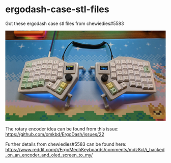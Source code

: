 # ergodash-case-stl-files
Got these ergodash case stl files from chewiedies#5583

![ergodash](https://github.com/dinesh0430/ergodash-case-stl-files/blob/main/ergodash-large-oled-example.png)

The rotary encoder idea can be found from this issue:
https://github.com/omkbd/ErgoDash/issues/22

Further details from chewiedies#5583 can be found here: https://www.reddit.com/r/ErgoMechKeyboards/comments/mdz8cl/i_hacked_on_an_encoder_and_oled_screen_to_my/
